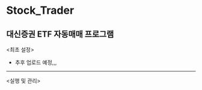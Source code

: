 # Stock_Trader
대신증권 ETF 자동매매 프로그램
-----------------------------------------------------
<최초 설정>

- 추후 업로드 예정,,,

-----------------------------------------------------

<실행 및 관리>


